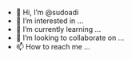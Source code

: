 - 👋 Hi, I’m @sudoadi
- 👀 I’m interested in ...
- 🌱 I’m currently learning ...
- 💞️ I’m looking to collaborate on ...
- 📫 How to reach me ...

<!---
sudoadi/sudoadi is a ✨ special ✨ repository because its `README.md` (this file) appears on your GitHub profile.
You can click the Preview link to take a look at your changes.
--->
